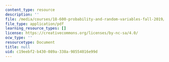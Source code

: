 ```yaml
---
content_type: resource
description: ''
file: /media/courses/18-600-probability-and-random-variables-fall-2019/c19eebf2b430089a338a98554016e99d_MIT18_600F19_lec24.pdf
file_type: application/pdf
learning_resource_types: []
license: https://creativecommons.org/licenses/by-nc-sa/4.0/
ocw_type: ''
resourcetype: Document
title: null
uid: c19eebf2-b430-089a-338a-98554016e99d
---
```

